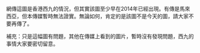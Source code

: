 網傳這圖是香港西九的情況，但其實該圖至少早在2014年已經出現。有傳是馬來西亞，但本傳媒暫時無法證實。無論如何，肯定的是該圖不是今天的圖，請大家不要再傳了。

補充：只是這幅圖有問題，其他在傳媒上看到的圖片，暫時沒有發現問題，西九的事情大家要密切留意。